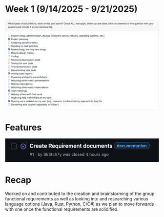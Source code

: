 # Week 1 (9/14/2025 - 9/21/2025)

![Week Three Tasks](WeekThreeTasks.png)

# Features

![Week Three Issues](WeekThreeIssueTask.png)

# Recap

Worked on and contributed to the creation and brainstorming of the group functional requirements as well as looking into and researching various language options (Java, Rust, Python, C/C#) as we plan to move forwards with one once the functional requirements are solidified.